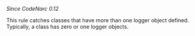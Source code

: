 
*Since CodeNarc 0.12*

This rule catches classes that have more than one logger object defined. Typically, a class has zero or one logger objects.


